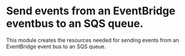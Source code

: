 # Send events from an EventBridge eventbus to an SQS queue.

This module creates the resources needed for sending events from an
EventBridge event bus to an SQS queue.